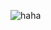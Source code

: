 ![haha](https://raw.githubusercontent.com/viniciusmo/keyboard-visibility-event-android/master/logo4.png)
